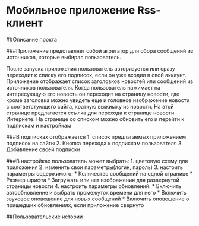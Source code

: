 # Мобильное приложение Rss-клиент

##Описание прокта

###Приложение представляет собой агрегатор для сбора сообщений из источников, которые выбирал пользователь.

После запуска приложения пользователь авторизуется или сразу переходит к списку его подписок, если он уже входил в свой аккаунт.
Приложение отображает список заголовков новостей или сообщений из источников пользователя. Когда пользователь нажимает на интересующую его новость он переходит на страницу новости, где кроме заголовка можно увидеть еще и головное изображение новости с соответстующего сайта, краткую выжимку из новости. На этой странице предлагается ссылка для перехода к странице новости Интернете.
На странице со списком можно обновить его и перейти к подпискам и настройкам

###В подписках отображается 
	1. список предлагаемых приложением подписок на сайты
	2. Кнопка перехода к подпискам пользователя
	3. Добавление своей подписки

###В настройках пользователь может выбрать:
	1. цветовую схему для приложения
	2. изменить свои параметры(логин, пароль)
	3. настоить параметры содержимого:
		* Количество сообщений на одной странице
		* Размер шрифта
		* Загружать или нет изображения для развернутой страницы новости
	4. настроить параметры обновлений:
		* Включить автообновление и выбрать промежуток времени для него
		* Включить звуковое оповещение для новых сообщений
		* Включить оповещение о пришедших обновлениях, если приложение свернуто
		
##Пользовательские истории